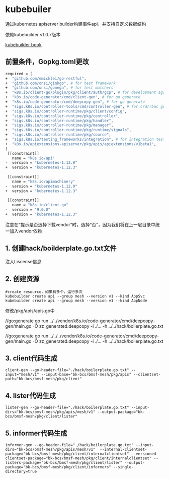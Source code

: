 # kubebuiler

通过kubernetes apiserver builder构建事件api，并支持自定义数据结构

依赖kubebuilder v1.0.7版本

[kubebuilder book](https://book-v1.book.kubebuilder.io)

## 前置条件，Gopkg.toml更改

```bash
required = [
+  "github.com/emicklei/go-restful",
+  "github.com/onsi/ginkgo", # for test framework
+  "github.com/onsi/gomega", # for test matchers
+  "k8s.io/client-go/plugin/pkg/client/auth/gcp", # for development against gcp
+  "k8s.io/code-generator/cmd/client-gen", # for go generate
+  "k8s.io/code-generator/cmd/deepcopy-gen", # for go generate
+  "sigs.k8s.io/controller-tools/cmd/controller-gen", # for crd/rbac generation
+  "sigs.k8s.io/controller-runtime/pkg/client/config",
+  "sigs.k8s.io/controller-runtime/pkg/controller",
+  "sigs.k8s.io/controller-runtime/pkg/handler",
+  "sigs.k8s.io/controller-runtime/pkg/manager",
+  "sigs.k8s.io/controller-runtime/pkg/runtime/signals",
+  "sigs.k8s.io/controller-runtime/pkg/source",
+  "sigs.k8s.io/testing_frameworks/integration", # for integration testing
+  "k8s.io/apiextensions-apiserver/pkg/apis/apiextensions/v1beta1",
]
 [[constraint]]
   name = "k8s.io/api"
-  version = "kubernetes-1.12.0"
+  version = "kubernetes-1.12.3"
 
 [[constraint]]
   name = "k8s.io/apimachinery"
-  version = "kubernetes-1.12.0"
+  version = "kubernetes-1.12.3"
 
 [[constraint]]
   name = "k8s.io/client-go"
-  version = "9.0.0"
+  version = "kubernetes-1.12.3"
```

注意在“提示是否选择下载vendor”时，选择“否”，因为我们将在上一层目录中统一加入vendor依赖

## 1. 创建hack/boilderplate.go.txt文件

注入Liscense信息

## 2. 创建资源

```shell
#create resource，如果有多个，运行多次
kubebuilder create api --group mesh --version v1 --kind AppSvc
kubebuilder create api --group mesh --version v1 --kind AppNode
```

修改/pkg/apis/apis.go中

//go:generate go run ../../vendor/k8s.io/code-generator/cmd/deepcopy-gen/main.go -O zz_generated.deepcopy -i ./... -h ../../hack/boilerplate.go.txt

//go:generate go run ../../../vendor/k8s.io/code-generator/cmd/deepcopy-gen/main.go -O zz_generated.deepcopy -i ./... -h ../../hack/boilerplate.go.txt

## 3. client代码生成

```shell
client-gen --go-header-file="./hack/boilerplate.go.txt" --input="mesh/v1" --input-base="bk-bcs/bmsf-mesh/pkg/apis" --clientset-path="bk-bcs/bmsf-mesh/pkg/client"
```

## 4. lister代码生成

```shell
lister-gen --go-header-file="./hack/boilerplate.go.txt" --input-dirs="bk-bcs/bmsf-mesh/pkg/apis/mesh/v1" --output-package="bk-bcs/bmsf-mesh/pkg/client/lister"
```

## 5. informer代码生成

```shell
informer-gen --go-header-file="./hack/boilerplate.go.txt" --input-dirs="bk-bcs/bmsf-mesh/pkg/apis/mesh/v1"  --internal-clientset-package="bk-bcs/bmsf-mesh/pkg/client/internalclientset" --versioned-clientset-package="bk-bcs/bmsf-mesh/pkg/client/internalclientset" --listers-package="bk-bcs/bmsf-mesh/pkg/client/lister" --output-package="bk-bcs/bmsf-mesh/pkg/client/informers" --single-directory=true
```